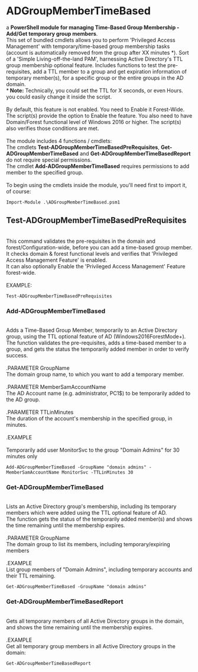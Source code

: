 # ADGroupMemberTimeBased
a <b>PowerShell module for managing Time-Based Group Membership - Add/Get temporary group members</b>.<br>
This set of bundled cmdlets allows you to perform 'Privileged Access Management' with temporary/time-based group membership tasks (account is automatically removed from the group after XX minutes *). Sort of a 'Simple Living-off-the-land PAM', harnessing Active Directory's TTL group membership optional feature</b>.
Includes functions to test the pre-requisites, add a TTL member to a group and get expiration information of temporary member(s), for a specific group or the entire groups in the AD domain.<br>
*<b> Note:</b> Technically, you could set the TTL for X seconds, or even Hours. you could easily change it inside the script.<br><br>
By default, this feature is not enabled. You need to Enable it Forest-Wide. The script(s) provide the option to Enable the feature. You also need to have Domain/Forest functional level of Windows 2016 or higher. The script(s) also verifies those conditions are met.<br><BR>
The module includes 4 functions / cmdlets:<br>
The cmdlets <b>Test-ADGroupMemberTimeBasedPreRequisites</b>, <b>Get-ADGroupMemberTimeBased</b> and <b>Get-ADGroupMemberTimeBasedReport</b> do not require special permissions.<br>
The cmdlet <b>Add-ADGroupMemberTimeBased</b> requires permissions to add member to the specified group.<br><br>
To begin using the cmdlets inside the module, you'll need first to import it, of course:
```
Import-Module .\ADGroupMemberTimeBased.psm1
```
## Test-ADGroupMemberTimeBasedPreRequisites
<BR>This command validates the pre-requisites in the domain and forest/Configuration-wide, before you can add a time-based group member.<br>
It checks domain & forest functional levels and verifies that 'Privileged Access Management Feature' is enabled.<br>
It can also optionally Enable the 'Privileged Access Management' Feature forest-wide.<br>
<br>
EXAMPLE:
```
Test-ADGroupMemberTimeBasedPreRequisites
```
### Add-ADGroupMemberTimeBased
<br>Adds a Time-Based Group Member, temporarily to an Active Directory group, using the TTL optional feature of AD (Windows2016ForestMode+).<br>
The function validates the pre-requisites, adds a time-based member to a group, and gets the status the temporarily added member in order to verify success.<br>
<br>
.PARAMETER GroupName<br>
The domain group name, to which you want to add a temporary member.
<br><br>
.PARAMETER MemberSamAccountName<br>
The AD Account name (e.g. administrator, PC1$) to be temporarily added to the AD group.
<br><br>
.PARAMETER TTLinMinutes<br>
The duration of the account's membership in the specified group, in minutes.
<br><br>
.EXAMPLE<br><br>
Temporarily add user MonitorSvc to the group "Domain Admins" for 30 minutes only<br>
```
Add-ADGroupMemberTimeBased -GroupName "domain admins" -MemberSamAccountName MonitorSvc -TTLinMinutes 30
```
### Get-ADGroupMemberTimeBased
<br>Lists an Active Directory group's membership, including its temporary members which were added using the TTL optional feature of AD.<br>
The function gets the status of the temporarily added member(s) and shows the time remaining until the membership expires.<br>
<br>
.PARAMETER GroupName<br>
The domain group to list its members, including temporary/expiring members
<br><br>
.EXAMPLE<br>
List group members of "Domain Admins", including temporary accounts and their TTL remaining.
<br>
```
Get-ADGroupMemberTimeBased -GroupName "domain admins"
```
### Get-ADGroupMemberTimeBasedReport
<br>Gets all temporary members of all Active Directory groups in the domain, and shows the time remaining until the membership expires.<br>
<br>
.EXAMPLE<br>
Get all temporary group members in all Active Directory groups in the domain:<br>
```
Get-ADGroupMemberTimeBasedReport
```
